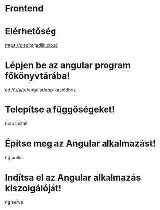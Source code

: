 # Frontend

# Elérhetőség
https://discite.jedlik.cloud


# Lépjen be az angular program főkönyvtárába!
cd /út/a/te/angular/applikációdhoz

# Telepítse a függőségeket! 
npm install

# Építse meg az Angular alkalmazást!
ng build

# Indítsa el az Angular alkalmazás kiszolgálóját!
ng serve
